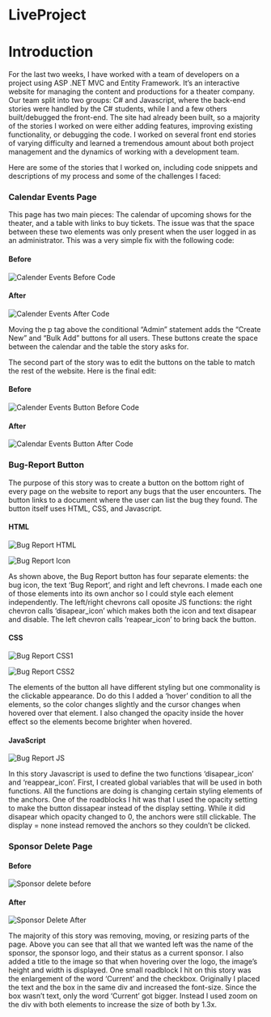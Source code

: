 # LiveProject

# Introduction

For the last two weeks, I have worked with a team of developers on a project using ASP .NET MVC and Entity Framework. It’s an interactive website for managing the content and productions for a theater company. Our team split into two groups: C# and Javascript, where the back-end stories were handled by the C# students, while I and a few others built/debugged the front-end. The site had already been built, so a majority of the stories I worked on were either adding features, improving existing functionality, or debugging the code. I worked on several front end stories of varying difficulty and learned a tremendous amount about both project management and the dynamics of working with a development team. 

Here are some of the stories that I worked on, including code snippets and descriptions of my process and some of the challenges I faced:


<h3>Calendar Events Page</h3>

This page has two main pieces: The calendar of upcoming shows for the theater, and a table with links to buy tickets. The issue was that the space between these two elements was only present when the user logged in as an administrator. This was a very simple fix with the following code: 

<h4>Before</h4>


![Calender Events Before Code](CalenderEventsBefore.PNG)

 
<h4>After</h4>

![Calender Events After Code](calendareventsAfter.png)

   
Moving the p tag above the conditional “Admin” statement adds the “Create New” and “Bulk Add” buttons for all users. These buttons create the space between the calendar and the table the story asks for. 
 
The second part of the story was to edit the buttons on the table to match the rest of the website. Here is the final edit: 
 
<h4>Before</h4>

![Calender Events Button Before Code](CalenderEventsButtonBefore.png)

 
<h4>After</h4>

![Calendar Events Button After Code](CalenderEventsButtonAfter.png)
 

 
 
<h3>Bug-Report Button</h3>
The purpose of this story was to create a button on the bottom right of every page on the website to report any bugs that the user encounters. The button links to a document where the user can list the bug they found. The button itself uses HTML, CSS, and Javascript. 
 
<h4>HTML</h4>

![Bug Report HTML](BugReportHtml.png)
 
 
![Bug Report Icon](BugReportButtonIcon.png)
 
 
As shown above, the Bug Report button has four separate elements: the bug icon, the text ‘Bug Report’, and right and left chevrons. I made each one of those elements into its own anchor so I could style each element independently. The left/right chevrons call oposite JS functions: the right chevron calls ‘disapear_icon’ which makes both the icon and text disapear and disable. The left chevron calls ‘reapear_icon’ to bring back the button. 
 
<h4>CSS</h4>

![Bug Report CSS1](BugReportCSSpt1.PNG)

![Bug Report CSS2](BugReportCSSpt2.PNG)
 
 

 
 
 
 
 
The elements of the button all have different styling but one commonality is the clickable appearance. Do do this I added a ‘hover’ condition to all the elements, so the color changes slightly and the cursor changes when hovered over that element. I also changed the opacity inside the hover effect so the elements become brighter when hovered. 


<h4>JavaScript</h4>

![Bug Report JS](BugReportJS.png)




In this story Javascript is used to define the two functions ‘disapear_icon’ and ‘reappear_icon’. First, I created global variables that will be used in both functions. All the functions are doing is changing certain styling elements of the anchors. One of the roadblocks I hit was that I used the opacity setting to make the button dissapear instead of the display setting. While it did disapear which opacity changed to 0, the anchors were still clickable. The display = none instead removed the anchors so they couldn’t be clicked. 



<h3>Sponsor Delete Page</h3>

<h4>Before</h4>

![Sponsor delete before](JL-7339-sponsor_deletehtml_before.png)







<h4>After</h4>

![Sponsor Delete After](sponsordelete_after.PNG)



The majority of this story was removing, moving, or resizing parts of the page. Above you can see that all that we wanted left was the name of the sponsor, the sponsor logo, and their status as a current sponsor. I also added a title to the image so that when hovering over the logo, the image’s height and width is displayed. One small roadblock I hit on this story was the enlargement of the word ‘Current’ and the checkbox. Originally I placed the text and the box in the same div and increased the font-size. Since the box wasn’t text, only the word ‘Current’ got bigger. Instead I used zoom on the div with both elements to increase the size of both by 1.3x.

